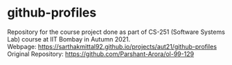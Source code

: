 # github-profiles

Repository for the course project done as part of CS-251 (Software Systems Lab) course at IIT Bombay in Autumn 2021.  
Webpage: https://sarthakmittal92.github.io/projects/aut21/github-profiles  
Original Repository: https://github.com/Parshant-Arora/ol-99-129